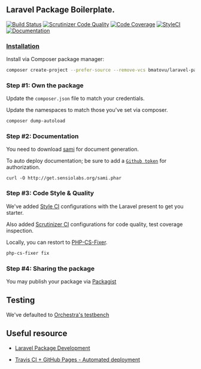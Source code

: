 ## Laravel Package Boilerplate.

[![Build Status](https://travis-ci.org/mtvbrianking/laravel-package-boilerplate.svg?branch=master)](https://travis-ci.org/mtvbrianking/laravel-package-boilerplate)
[![Scrutinizer Code Quality](https://scrutinizer-ci.com/g/mtvbrianking/laravel-package-boilerplate/badges/quality-score.png?b=master)](https://scrutinizer-ci.com/g/mtvbrianking/laravel-package-boilerplate/?branch=master)
[![Code Coverage](https://scrutinizer-ci.com/g/mtvbrianking/laravel-package-boilerplate/badges/coverage.png?b=master)](https://scrutinizer-ci.com/g/mtvbrianking/laravel-package-boilerplate/?branch=master)
[![StyleCI](https://github.styleci.io/repos/230607368/shield?branch=master)](https://github.styleci.io/repos/230607368)
[![Documentation](https://img.shields.io/badge/Documentation-Blue)](https://mtvbrianking.github.io/laravel-package-boilerplate)

### [Installation](https://packagist.org/packages/bmatovu/laravel-package-boilerplate)

Install via Composer package manager:

```bash
composer create-project --prefer-source --remove-vcs bmatovu/laravel-package-boilerplate hello-world
```

### Step #1: Own the package

Update the `composer.json` file to match your credentials.

Update the namespaces to match those you've set via composer.

```bash
composer dump-autoload
```

### Step #2: Documentation

You need to download [sami](https://github.com/FriendsOfPHP/Sami) for document generation.

To auto deploy documentation; be sure to add a [`Github token`](https://github.com/settings/tokens) for authorization.

```
curl -O http://get.sensiolabs.org/sami.phar
```

### Step #3: Code Style & Quality

We've added [Style CI](https://styleci.io) configurations with the Laravel present to get you starter.

Also added [Scrutinizer CI](https://scrutinizer-ci.com) configurations for code quality, test coverage inspection.

Locally, you can restort to [PHP-CS-Fixer](https://github.com/FriendsOfPHP/PHP-CS-Fixer).

```bash
php-cs-fixer fix
```

### Step #4: Sharing the package

You may publish your package via [Packagist](#)

## Testing

We've defaulted to [Orchestra's testbench](https://github.com/orchestral/testbench)

## Useful resource

-   [Laravel Package Development](https://laravel.com/docs/master/packages)

-   [Travis CI + GitHub Pages - Automated deployment](https://www.youtube.com/watch?v=BFpSD2eoXUk)
